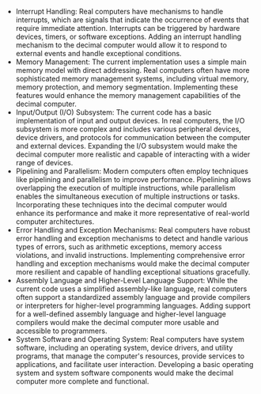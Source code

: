 - Interrupt Handling: Real computers have mechanisms to handle interrupts, which are signals that indicate the occurrence of events that require immediate attention. Interrupts can be triggered by hardware devices, timers, or software exceptions. Adding an interrupt handling mechanism to the decimal computer would allow it to respond to external events and handle exceptional conditions.
- Memory Management: The current implementation uses a simple main memory model with direct addressing. Real computers often have more sophisticated memory management systems, including virtual memory, memory protection, and memory segmentation. Implementing these features would enhance the memory management capabilities of the decimal computer.
- Input/Output (I/O) Subsystem: The current code has a basic implementation of input and output devices. In real computers, the I/O subsystem is more complex and includes various peripheral devices, device drivers, and protocols for communication between the computer and external devices. Expanding the I/O subsystem would make the decimal computer more realistic and capable of interacting with a wider range of devices.
- Pipelining and Parallelism: Modern computers often employ techniques like pipelining and parallelism to improve performance. Pipelining allows overlapping the execution of multiple instructions, while parallelism enables the simultaneous execution of multiple instructions or tasks. Incorporating these techniques into the decimal computer would enhance its performance and make it more representative of real-world computer architectures.
- Error Handling and Exception Mechanisms: Real computers have robust error handling and exception mechanisms to detect and handle various types of errors, such as arithmetic exceptions, memory access violations, and invalid instructions. Implementing comprehensive error handling and exception mechanisms would make the decimal computer more resilient and capable of handling exceptional situations gracefully.
- Assembly Language and Higher-Level Language Support: While the current code uses a simplified assembly-like language, real computers often support a standardized assembly language and provide compilers or interpreters for higher-level programming languages. Adding support for a well-defined assembly language and higher-level language compilers would make the decimal computer more usable and accessible to programmers.
- System Software and Operating System: Real computers have system software, including an operating system, device drivers, and utility programs, that manage the computer's resources, provide services to applications, and facilitate user interaction. Developing a basic operating system and system software components would make the decimal computer more complete and functional.
